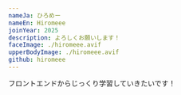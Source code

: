 ```yaml
---
nameJa: ひろめー
nameEn: Hiromeee
joinYear: 2025
description: よろしくお願いします！
faceImage: ./hiromeee.avif
upperBodyImage: ./hiromeee.avif
github: hiromeee
---
```

フロントエンドからじっくり学習していきたいです！
